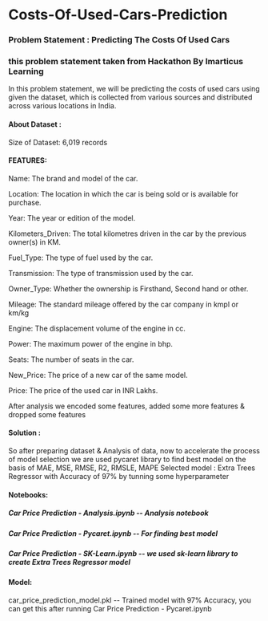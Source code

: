 # Costs-Of-Used-Cars-Prediction

### Problem Statement : Predicting The Costs Of Used Cars
### this problem statement taken from Hackathon By Imarticus Learning

In this problem statement, we will be predicting the costs of used cars using given the dataset, which is collected from various sources and distributed across various locations in India.

#### About Dataset :

Size of Dataset: 6,019 records

#### FEATURES:

Name: The brand and model of the car.

Location: The location in which the car is being sold or is available for purchase.

Year: The year or edition of the model.

Kilometers_Driven: The total kilometres driven in the car by the previous owner(s) in KM.

Fuel_Type: The type of fuel used by the car.

Transmission: The type of transmission used by the car.

Owner_Type: Whether the ownership is Firsthand, Second hand or other.

Mileage: The standard mileage offered by the car company in kmpl or km/kg

Engine: The displacement volume of the engine in cc.

Power: The maximum power of the engine in bhp.

Seats: The number of seats in the car.

New_Price: The price of a new car of the same model.

Price: The price of the used car in INR Lakhs.

After analysis we encoded some features, added some more features & dropped some features

#### Solution :
So after preparing dataset & Analysis of data, now to accelerate the process of model selection we are used pycaret library to find best model on the basis of MAE, MSE, RMSE, R2, RMSLE, MAPE
Selected model : Extra Trees Regressor with Accuracy of 97% by tunning some hyperparameter

#### Notebooks:
##### Car Price Prediction - Analysis.ipynb  -- Analysis notebook
##### Car Price Prediction - Pycaret.ipynb  -- For finding best model
##### Car Price Prediction - SK-Learn.ipynb  -- we used sk-learn library to create Extra Trees Regressor model

#### Model:
car_price_prediction_model.pkl  --  Trained model with 97% Accuracy, you can get this after running Car Price Prediction - Pycaret.ipynb
